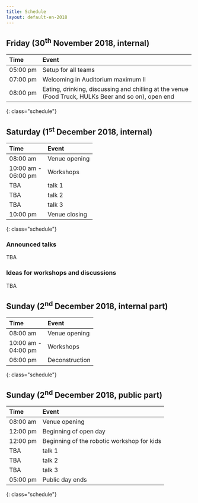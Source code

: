 ```yaml
---
title: Schedule
layout: default-en-2018
---
```


## Friday (30<sup>th</sup> November 2018, internal)

| Time     | Event                              |
| :------  | :-------                           |
| 05:00 pm | Setup for all teams                |
| 07:00 pm | Welcoming in Auditorium maximum II |
| 08:00 pm | Eating, drinking, discussing and chilling at the venue <br>(Food Truck, HULKs Beer and so on), open end |
{: class="schedule"}

## Saturday (1<sup>st</sup> December 2018, internal)

| Time                   | Event                      |
| :------                | :-------                   |
| 08:00 am               | Venue opening              |
| 10:00 am -<br>06:00 pm | Workshops                  |
| TBA                    | talk 1 |
| TBA                    | talk 2 |
| TBA                    | talk 3 |
| 10:00 pm               | Venue closing              |
{: class="schedule"}

### Announced talks

TBA

### Ideas for workshops and discussions  

TBA

## Sunday (2<sup>nd</sup> December 2018, internal part)

| Time     | Event                                    |
| :-       | :-                                       |
| 08:00 am | Venue opening                            |
| 10:00 am -<br>04:00 pm | Workshops                  |
| 06:00 pm | Deconstruction                                                               |
{: class="schedule"}


## Sunday (2<sup>nd</sup> December 2018, public part)

| Time     | Event                                                                        |
| :-       | :-                                                                           |
| 08:00 am | Venue opening                                                                |
| 12:00 pm | Beginning of open day                                                        |
| 12:00 pm | Beginning of the robotic workshop for kids                                   |
| TBA      | talk 1                                                                       |
| TBA      | talk 2                                                                       |
| TBA      | talk 3                                                                       |
| 05:00 pm | Public day ends                                                              |
{: class="schedule"}
